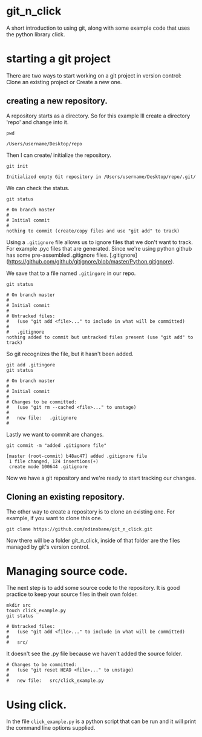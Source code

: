 # git_n_click
A short introduction to using git, along with some example code that uses the python library click.

# starting a git project

There are two ways to start working on a git project in version control:
Clone an existing project or Create a new one. 

## creating a new repository.

A repository starts as a directory. So for this example Ill create a 
directory 'repo' and change into it.

    pwd

```
/Users/username/Desktop/repo
```
    
Then I can create/ initialize the repository.

    git init
```
Initialized empty Git repository in /Users/username/Desktop/repo/.git/
```    
We can check the status.

    git status

```
# On branch master
#
# Initial commit
#
nothing to commit (create/copy files and use "git add" to track)
```
Using a `.gitignore` file allows us to ignore files that we don't want to
track. For example .pyc files that are generated. Since we're using 
python github has some pre-assembled .gitignore files. [.gitignore]
(https://github.com/github/gitignore/blob/master/Python.gitignore).

We save that to a file named `.gitingore` in our repo.

    git status

```
# On branch master
#
# Initial commit
#
# Untracked files:
#   (use "git add <file>..." to include in what will be committed)
#
#	.gitignore
nothing added to commit but untracked files present (use "git add" to track)
```

So git recognizes the file, but it hasn't been added.

    git add .gitingore
    git status

```
# On branch master
#
# Initial commit
#
# Changes to be committed:
#   (use "git rm --cached <file>..." to unstage)
#
#	new file:   .gitignore
#
```

Lastly we want to commit are changes.

    git commit -m "added .gitignore file"
    
```
[master (root-commit) b48ac47] added .gitignore file
 1 file changed, 124 insertions(+)
 create mode 100644 .gitignore
```

Now we have a git repository and we're ready to start tracking our changes.

## Cloning an existing repository.

The other way to create a repository is to clone an existing one. For 
example, if you want to clone this one.

    git clone https://github.com/odinsbane/git_n_click.git
    
Now there will be a folder git_n_click, inside of that folder are the 
files managed by git's version control.

# Managing source code.

The next step is to add some source code to the repository. It is good
practice to keep your source files in their own folder.

    mkdir src
    touch click_example.py
    git status
    
```
# Untracked files:
#   (use "git add <file>..." to include in what will be committed)
#
#	src/
```

It doesn't see the .py file because we haven't added the source folder.

```
# Changes to be committed:
#   (use "git reset HEAD <file>..." to unstage)
#
#	new file:   src/click_example.py
```
    
# Using click.

In the file `click_example.py` is a python script that can be run and
it will print the command line options supplied.
